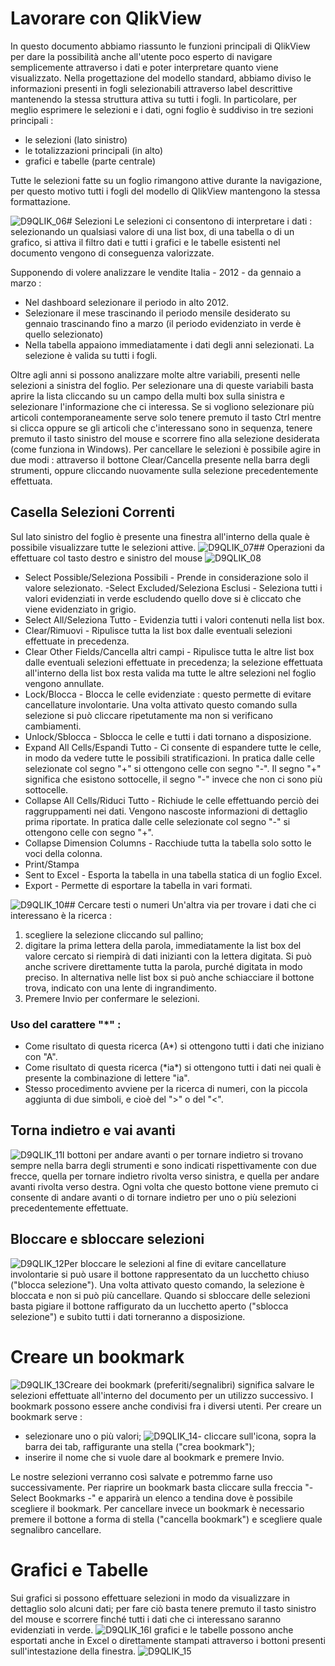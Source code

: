 # Lavorare con QlikView
In questo documento abbiamo riassunto le funzioni principali di QlikView per dare la possibilità anche all'utente poco esperto di navigare semplicemente attraverso i dati e poter interpretare quanto viene visualizzato.
Nella progettazione del modello standard, abbiamo diviso le informazioni presenti in fogli selezionabili attraverso label descrittive mantenendo la stessa struttura attiva su tutti i fogli.
In particolare, per meglio esprimere le selezioni e i dati, ogni foglio è suddiviso in tre sezioni principali : 

- le selezioni (lato sinistro)
- le totalizzazioni principali (in alto)
- grafici e tabelle (parte centrale)

Tutte le selezioni fatte su un foglio rimangono attive durante la navigazione, per questo motivo tutti i fogli del modello di QlikView mantengono la stessa formattazione.

![D9QLIK_06](http://doc.smeup.com/immagini/MBDOC_OPE-D9QLIK/D9QLIK_06.png)# Selezioni
Le selezioni ci consentono di interpretare i dati :  selezionando un qualsiasi valore di una list box, di una tabella o di un grafico, si attiva il filtro dati e tutti i grafici e le tabelle esistenti nel documento vengono di conseguenza valorizzate.

Supponendo di volere analizzare le vendite Italia - 2012 - da gennaio a marzo : 

- Nel dashboard selezionare il periodo in alto 2012.
- Selezionare il mese trascinando il periodo mensile desiderato su gennaio trascinando fino a marzo (il periodo evidenziato in verde è quello selezionato)
- Nella tabella appaiono immediatamente i dati degli anni selezionati. La selezione è valida su tutti i fogli.

Oltre agli anni si possono analizzare molte altre variabili, presenti nelle selezioni a sinistra del foglio.
Per selezionare una di queste variabili basta aprire la lista cliccando su un campo della multi box sulla sinistra e selezionare l'informazione che ci interessa. Se si vogliono selezionare più articoli contemporaneamente serve solo tenere premuto il tasto Ctrl mentre si clicca oppure se gli articoli che c'interessano sono in sequenza, tenere premuto il tasto sinistro del mouse e scorrere fino alla selezione desiderata (come funziona in Windows).
Per cancellare le selezioni è possibile agire in due modi :  attraverso il bottone Clear/Cancella presente nella barra degli strumenti, oppure cliccando nuovamente sulla selezione precedentemente effettuata.

## Casella Selezioni Correnti
Sul lato sinistro del foglio è presente una finestra all'interno della quale è possibile visualizzare tutte le selezioni attive.
![D9QLIK_07](http://doc.smeup.com/immagini/MBDOC_OPE-D9QLIK/D9QLIK_07.png)## Operazioni da effettuare col tasto destro e sinistro del mouse
![D9QLIK_08](http://doc.smeup.com/immagini/MBDOC_OPE-D9QLIK/D9QLIK_08.png)
- Select Possible/Seleziona Possibili - Prende in considerazione solo il valore selezionato.
-Select Excluded/Seleziona Esclusi - Seleziona tutti i valori evidenziati in verde escludendo quello dove si è cliccato che viene evidenziato in grigio.
- Select All/Seleziona Tutto - Evidenzia tutti i valori contenuti nella list box.
- Clear/Rimuovi - Ripulisce tutta la list box dalle eventuali selezioni effettuate in precedenza.
- Clear Other Fields/Cancella altri campi - Ripulisce tutta le altre list box dalle eventuali selezioni effettuate in precedenza; la selezione effettuata all'interno della list box resta valida ma tutte le altre selezioni nel foglio vengono annullate.
- Lock/Blocca - Blocca le celle evidenziate :  questo permette di evitare cancellature involontarie. Una volta attivato questo comando sulla selezione si può cliccare ripetutamente ma non si verificano cambiamenti.
- Unlock/Sblocca - Sblocca le celle e tutti i dati tornano a disposizione.
- Expand All Cells/Espandi Tutto - Ci consente di espandere tutte le celle, in modo da vedere tutte le possibili stratificazioni. In pratica dalle celle selezionate col segno "+" si ottengono celle con segno "-". Il segno "+" significa che esistono sottocelle, il segno "-" invece che non ci sono più sottocelle.
- Collapse All Cells/Riduci Tutto - Richiude le celle effettuando perciò dei raggruppamenti nei dati. Vengono nascoste informazioni di dettaglio prima riportate. In pratica dalle celle selezionate col segno "-" si ottengono celle con segno "+".
- Collapse Dimension Columns - Racchiude tutta la tabella solo sotto le voci della colonna.
- Print/Stampa
- Sent to Excel - Esporta la tabella in una tabella statica di un foglio Excel.
- Export - Permette di esportare la tabella in vari formati.


![D9QLIK_10](http://doc.smeup.com/immagini/MBDOC_OPE-D9QLIK/D9QLIK_10.png)## Cercare testi o numeri
Un'altra via per trovare i dati che ci interessano è la ricerca : 
1) scegliere la selezione cliccando sul pallino;
2) digitare la prima lettera della parola, immediatamente la list box del valore cercato si riempirà di dati inizianti con la lettera digitata. Si può anche scrivere direttamente tutta la parola, purché digitata in modo preciso.
In alternativa nelle list box si può anche schiacciare il bottone trova, indicato con una lente di ingrandimento.
3) Premere Invio per confermare le selezioni.



















### Uso del carattere "\*" : 
- Come risultato di questa ricerca (A\*) si ottengono tutti i dati che iniziano con "A".
- Come risultato di questa ricerca (\*ia\*) si ottengono tutti i dati nei quali è presente la combinazione di lettere "ia".
- Stesso procedimento avviene per la ricerca di numeri, con la piccola aggiunta di due simboli, e cioè del ">" o del "<".


## Torna indietro e vai avanti
![D9QLIK_11](http://doc.smeup.com/immagini/MBDOC_OPE-D9QLIK/D9QLIK_11.png)I bottoni per andare avanti o per tornare indietro si trovano sempre nella barra degli strumenti e sono indicati rispettivamente con due frecce, quella per tornare indietro rivolta verso sinistra, e quella per andare avanti rivolta verso destra. Ogni volta che questo bottone viene premuto ci consente di andare avanti o di tornare indietro per uno o più selezioni precedentemente effettuate.


## Bloccare e sbloccare selezioni
![D9QLIK_12](http://doc.smeup.com/immagini/MBDOC_OPE-D9QLIK/D9QLIK_12.png)Per bloccare le selezioni al fine di evitare cancellature involontarie si può usare il bottone rappresentato da un lucchetto chiuso ("blocca selezione"). Una volta attivato questo comando, la selezione è bloccata e non si può più cancellare.
Quando si sbloccare delle selezioni basta pigiare il bottone raffigurato da un lucchetto aperto ("sblocca selezione") e subito tutti i dati torneranno a disposizione.


# Creare un bookmark
![D9QLIK_13](http://doc.smeup.com/immagini/MBDOC_OPE-D9QLIK/D9QLIK_13.png)Creare dei bookmark (preferiti/segnalibri) significa salvare le selezioni effettuate all'interno del documento per un utilizzo successivo. I bookmark possono essere anche condivisi fra i diversi utenti.
Per creare un bookmark serve : 
- selezionare uno o più valori;
![D9QLIK_14](http://doc.smeup.com/immagini/MBDOC_OPE-D9QLIK/D9QLIK_14.png)- cliccare sull'icona, sopra la barra dei tab, raffigurante una stella ("crea bookmark");
- inserire il nome che si vuole dare al bookmark e premere Invio.

Le nostre selezioni verranno così salvate e potremmo farne uso successivamente.
Per riaprire un bookmark basta cliccare sulla freccia "-Select Bookmarks -" e apparirà un elenco a tendina dove è possibile scegliere il bookmark.
Per cancellare invece un bookmark è necessario premere il bottone a forma di stella ("cancella bookmark") e scegliere quale segnalibro cancellare.

# Grafici e Tabelle
Sui grafici si possono effettuare selezioni in modo da visualizzare in dettaglio solo alcuni dati; per fare ciò basta tenere premuto il tasto sinistro del mouse e scorrere finché tutti i dati che ci interessano saranno evidenziati in verde.
![D9QLIK_16](http://doc.smeup.com/immagini/MBDOC_OPE-D9QLIK/D9QLIK_16.png)I grafici e le tabelle possono anche esportati anche in Excel o direttamente stampati attraverso i bottoni presenti sull'intestazione della finestra.
![D9QLIK_15](http://doc.smeup.com/immagini/MBDOC_OPE-D9QLIK/D9QLIK_15.png)

